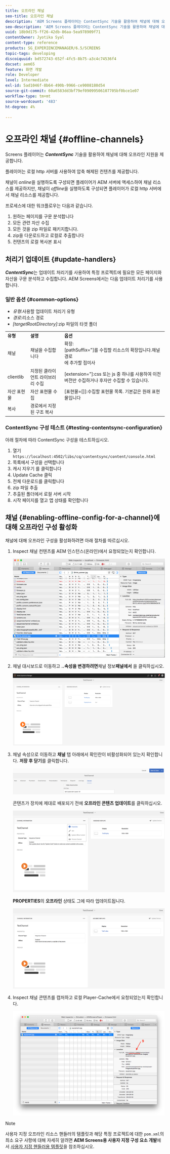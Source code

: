 ```yaml
---
title: 오프라인 채널
seo-title: 오프라인 채널
description: 'AEM Screens 플레이어는 ContentSync 기술을 활용하여 채널에 대해 오프라인 지원을 제공합니다. 채널의 업데이트 핸들러와 오프라인 구성 활성화에 대한 자세한 내용을 보려면 이 페이지를 따르십시오.  '
seo-description: 'AEM Screens 플레이어는 ContentSync 기술을 활용하여 채널에 대해 오프라인 지원을 제공합니다. 채널의 업데이트 핸들러와 오프라인 구성 활성화에 대한 자세한 내용을 보려면 이 페이지를 따르십시오.  '
uuid: 18b9d175-ff26-42db-86aa-5ea978909f71
contentOwner: Jyotika Syal
content-type: reference
products: SG_EXPERIENCEMANAGER/6.5/SCREENS
topic-tags: developing
discoiquuid: bd572743-652f-4fc5-8b75-a3c4c74536f4
docset: aem65
feature: 화면 개발
role: Developer
level: Intermediate
exl-id: 5ad1046f-8b64-490b-9966-ce9008180d54
source-git-commit: 60a6583dd3bf79ef09099506107705bf0bce1e07
workflow-type: tm+mt
source-wordcount: '483'
ht-degree: 4%

---
```


# 오프라인 채널 {#offline-channels}

Screens 플레이어는 ***ContentSync*** 기술을 활용하여 채널에 대해 오프라인 지원을 제공합니다.

플레이어는 로컬 http 서버를 사용하여 압축 해제된 컨텐츠를 제공합니다.

채널이 *online*&#x200B;을 실행하도록 구성되면 플레이어가 AEM 서버에 액세스하여 채널 리소스를 제공하지만, 채널이 *offline*&#x200B;을 실행하도록 구성되면 플레이어가 로컬 http 서버에서 채널 리소스를 제공합니다.

프로세스에 대한 워크플로우는 다음과 같습니다.

1. 원하는 페이지를 구문 분석합니다
1. 모든 관련 자산 수집
1. 모든 것을 zip 파일로 패키지합니다.
1. zip을 다운로드하고 로컬로 추출합니다
1. 컨텐츠의 로컬 복사본 표시

## 처리기 업데이트 {#update-handlers}

***ContentSync***&#x200B;는 업데이트 처리기를 사용하여 특정 프로젝트에 필요한 모든 페이지와 자산을 구문 분석하고 수집합니다. AEM Screens에서는 다음 업데이트 처리기를 사용합니다.

### 일반 옵션 {#common-options}

* *유형*:사용할 업데이트 처리기 유형
* *경로*:리소스 경로
* *[targetRootDirectory]*:zip 파일의 타겟 폴더

<table>
 <tbody>
  <tr>
   <td><strong>유형</strong></td> 
   <td><strong>설명</strong></td> 
   <td><strong>옵션</strong></td> 
  </tr>
  <tr>
   <td>채널</td> 
   <td>채널을 수집합니다</td> 
   <td>확장:<br /> [pathSuffix="]를 수집할 리소스의 확장입니다.채널 경로<br />에 추가할 접미사 </td> 
  </tr>
  <tr>
   <td>clientlib</td> 
   <td>지정된 클라이언트 라이브러리 수집</td> 
   <td>[extension="]:css 또는 js 중 하나를 사용하여 이전 버전만 수집하거나 후자만 수집할 수 있습니다.</td> 
  </tr>
  <tr>
   <td>자산 표현물</td> 
   <td>자산 표현물 수집</td> 
   <td>[표현물=[]]:수집할 표현물 목록. 기본값은 원래 표현물입니다</td> 
  </tr>
  <tr>
   <td>복사</td> 
   <td>경로에서 지정된 구조 복사</td> 
   <td> </td> 
  </tr>
 </tbody>
</table>

### ContentSync 구성 테스트 {#testing-contentsync-configuration}

아래 절차에 따라 ContentSync 구성을 테스트하십시오.

1. 열기 `https://localhost:4502/libs/cq/contentsync/content/console.html`
1. 목록에서 구성을 선택합니다
1. 캐시 지우기 를 클릭합니다
1. Update Cache 클릭
1. 전체 다운로드를 클릭합니다
1. zip 파일 추출
1. 추출된 폴더에서 로컬 서버 시작
1. 시작 페이지를 열고 앱 상태를 확인합니다

## 채널 {#enabling-offline-config-for-a-channel}에 대해 오프라인 구성 활성화

채널에 대해 오프라인 구성을 활성화하려면 아래 절차를 따르십시오.

1. Inspect 채널 컨텐츠를 AEM 인스턴스(온라인)에서 요청되었는지 확인합니다.

   ![chlimage_1-24](assets/chlimage_1-24.png)

1. 채널 대시보드로 이동하고 **..속성을 변경하려면**&#x200B;채널 정보&#x200B;**패널에서** 을 클릭하십시오.

   ![chlimage_1-25](assets/chlimage_1-25.png)

1. 채널 속성으로 이동하고 **채널** 탭 아래에서 확인란이 비활성화되어 있는지 확인합니다. **저장 후 닫기**&#x200B;를 클릭합니다.

   ![screen_shot_2017-12-19at122422pm](assets/screen_shot_2017-12-19at122422pm.png)

   콘텐츠가 장치에 제대로 배포되기 전에 **오프라인 콘텐츠 업데이트**&#x200B;를 클릭하십시오.

   ![screen_shot_2017-12-19at122637pm](assets/screen_shot_2017-12-19at122637pm.png)

   **PROPERTIES**&#x200B;의 **오프라인** 상태도 그에 따라 업데이트됩니다.

   ![screen_shot_2017-12-19at124735pm](assets/screen_shot_2017-12-19at124735pm.png)

1. Inspect 채널 콘텐츠를 캡처하고 로컬 Player-Cache에서 요청되었는지 확인합니다.

   ![chlimage_1-26](assets/chlimage_1-26.png)

>[!NOTE]
>
>사용자 지정 오프라인 리소스 핸들러의 템플릿과 해당 특정 프로젝트에 대한 `pom.xml`의 최소 요구 사항에 대해 자세히 알려면 **AEM Screens용 사용자 지정 구성 요소 개발**&#x200B;에서 [사용자 지정 핸들러용 템플릿](/help/user-guide/developing-custom-component-tutorial-develop.md#custom-handlers)을 참조하십시오.
